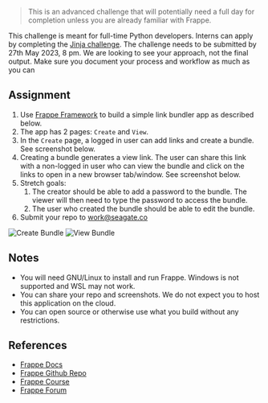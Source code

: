 > This is an advanced challenge that will potentially need a full day for completion unless you are already familiar with Frappe.


 This challenge is meant for full-time Python developers. Interns can apply by completing the [Jinja challenge](../python-web/README.md).
 The challenge needs to be submitted by 27th May 2023, 8 pm.
 We are looking to see your approach, not the final output. Make sure you document your process and workflow as much as you can

## Assignment

1. Use [Frappe Framework](https://frappeframework.com) to build a simple link bundler app as described below.
2. The app has 2 pages: `Create` and `View`.
3. In the `Create` page, a logged in user can add links and create a bundle. See screenshot below.
4. Creating a bundle generates a view link. The user can share this link with a non-logged in user who can view the bundle and click on the links to open in a new browser tab/window. See screenshot below.
5. Stretch goals:
   1. The creator should be able to add a password to the bundle. The viewer will then need to type the password to access the bundle.
   2. The user who created the bundle should be able to edit the bundle.
6. Submit your repo to [work@seagate.co](mailto:work@seagate.co)

![Create Bundle](media/create_bundle.png)
![View Bundle](media/view_bundle.png)

## Notes

- You will need GNU/Linux to install and run Frappe. Windows is not supported and WSL may not work.
- You can share your repo and screenshots. We do not expect you to host this application on the cloud.
- You can open source or otherwise use what you build without any restrictions.

## References

- [Frappe Docs](https://frappeframework.com/docs/)
- [Frappe Github Repo](https://github.com/frappe/frappe/)
- [Frappe Course](https://frappe.school/courses/frappe-framework-course)
- [Frappe Forum](https://discuss.frappe.io/)
